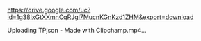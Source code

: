 https://drive.google.com/uc?id=1g38IxGtXXmnCqRJgI7MucnKGnKzd1ZHM&export=download

Uploading TPjson - Made with Clipchamp.mp4…

